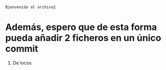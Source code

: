 ```

Bienvenido al archivo2

```

# Además, espero que de esta forma pueda añadir 2 ficheros en un único commit

1. De locos
